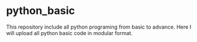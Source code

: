 # python_basic
This repository include all python programing from basic to advance. 
Here I will upload all python basic code in modular format.
